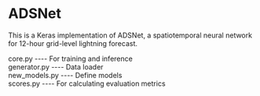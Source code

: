 # ADSNet

This is a Keras implementation of ADSNet, a spatiotemporal neural network for 12-hour grid-level lightning forecast.

core.py       ---- For training and inference    
generator.py  ---- Data loader    
new_models.py ---- Define models    
scores.py     ---- For calculating evaluation metrics   

